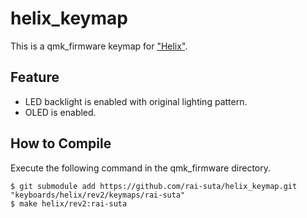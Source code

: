 # helix_keymap

This is a qmk_firmware keymap for ["Helix"](https://github.com/qmk/qmk_firmware/tree/master/keyboards/helix).

## Feature

* LED backlight is enabled with original lighting pattern.
* OLED is enabled.

## How to Compile

Execute the following command in the qmk_firmware directory.
```
$ git submodule add https://github.com/rai-suta/helix_keymap.git "keyboards/helix/rev2/keymaps/rai-suta"
$ make helix/rev2:rai-suta
```
